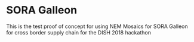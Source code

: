 # SORA Galleon

This is the test proof of concept for using NEM Mosaics for SORA Galleon for cross border supply chain for the DISH 2018 hackathon